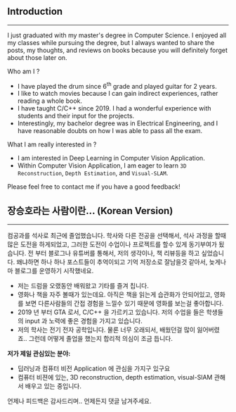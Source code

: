 ## **Introduction**

---

I just graduated with my master's degree in Computer Science. I enjoyed all my classes while pursuing the degree, but I always wanted to share the posts, my thoughts, and reviews on books because you will definitely forget about those later on. 

Who am I ?

* I have played the drum since 6<sup>th</sup> grade and played guitar for 2 years. 
* I like to watch movies because I can gain indirect experiences, rather reading a whole book.
* I have taught C/C++ since 2019. I had a wonderful experience with students and their input for the projects.
* Interestingly, my bachelor degree was in Electrical Engineering, and I have reasonable doubts on how I was able to pass all the exam.

What I am really interested in ?

* I am interested in Deep Learning in Computer Vision Application.
* Within Computer Vision Application, I am eager to learn `3D Reconstruction`, `Depth Estimation`, and `Visual-SLAM`.

Please feel free to contact me if you have a good feedback!


## **장승호라는 사람이란... (Korean Version)**
---

컴공과를 석사로 최근에 졸업했습니다. 학사와 다른 전공을 선택해서, 석사 과정을 할때 많은 도전을 하게되었고, 그러한 도전이 수업이나 프로젝트를 할수 있게 동기부여가 됬습니다.
전 부터 블로그나 유튜버를 통해서, 저의 생각이나, 책 리뷰등을 하고 싶었습니다. 왜냐하면 하나 하나 포스트들이 추억이되고 기억 저장소로 잘남을것 같아서, 늦게나마 블로그를 운영하기 시작했네요.

* 저는 드럼을 오랬동안 배워왔고 기타를 즐겨 칩니다. 
* 영화나 책을 자주 볼때가 있는데요. 아직은 책을 읽는게 습관화가 안되어있고, 영화를 보면 다른사람들의 간접 경험을 느낄수 있기 때문에 영화를 보는걸 좋아합니다.
* 2019 년 부터 GTA 로서, C/C++ 을 가르키고 있습니다. 저의 수업을 들은 학생들의 input 과 노력에 좋은 경험을 가지고 있습니다.
* 저의 학사는 전기 전자 공학입니다. 물론 너무 오래되서, 배웠던걸 많이 잃어버렸죠.. 그런데 어떻게 졸업을 했는지 합리적 의심이 조금 듭니다.

**저가 제일 관심있는 분야:**
* 딥러닝과 컴퓨터 비전 Application 에 관심을 가지구 있구요
* 컴퓨터 비젼에 있는, 3D reconstruction, depth estimation, visual-SlAM 관해서 배우고 있는 중입니다.

언제나 피드백은 감사드리며.. 언제든지 댓글 남겨주세요. 
